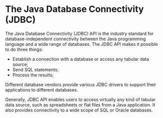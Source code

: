 # The Java Database Connectivity (JDBC)

The Java Database Connectivity (JDBC) API is the industry standard for database-independent connectivity between the Java programming language and a wide range of databases.
The JDBC API makes it possible to do three things:
* Establish a connection with a database or access any tabular data source;
* Send SQL statements;
* Process the results;

Different database vendors provide various JDBC drivers to support their applications to different databases.

Generally, JDBC API enables users to access virtually any kind of tabular data source, such as spreadsheets or flat files from a Java application. It also provides connectivity to a wide scope of SQL or Oracle databases.
